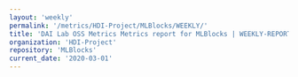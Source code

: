 ```yaml
---
layout: 'weekly'
permalink: '/metrics/HDI-Project/MLBlocks/WEEKLY/'
title: 'DAI Lab OSS Metrics Metrics report for MLBlocks | WEEKLY-REPORT-2020-03-01'
organization: 'HDI-Project'
repository: 'MLBlocks'
current_date: '2020-03-01'
---
```

